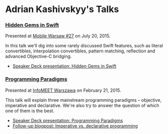 # Adrian Kashivskyy's Talks

### [Hidden Gems in Swift](hidden-gems-in-swift)

Presented at [Mobile Warsaw #27](http://www.meetup.com/Mobile-Warsaw/events/223922623/) on July 20, 2015.

In this talk we'll dig into some rarely discussed Swift features, such as literal convertibles, interpolation convertibles, pattern matching, reflection and advanced Objective-C bridging.

- [Speaker Deck presentation: Hidden Gems in Swift](https://speakerdeck.com/akashivskyy/hidden-gems-in-swift)

### [Programming Paradigms](programming-paradigms)

Presented at [InfoMEET Warszawa](http://novial.pl/infomeet/p/35/infomeet-warszawa) on February 21, 2015.

This talk will explain three mainstream programming paradigms – objective, imperative and declarative. We're also try to answer the question of which one of them is the best.

- [Speaker Deck presentation: Programming Paradigms](https://speakerdeck.com/akashivskyy/programming-paradigms)
- [Follow-up blogpost: Imperative vs. declarative programming](https://netguru.co/blog/imperative-vs-declarative)
